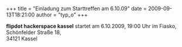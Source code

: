 +++
title = "Einladung zum Starttreffen am 6.10.09"
date = 2009-09-13T18:21:00
author = "typ_o"
+++
  
  
**flipdot hackerspace kassel** startet am 6.10.2009, 19:00 Uhr im
Fiasko, Schönfelder Straße 18,  
34121 Kassel
